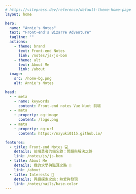 ```yaml
---
# https://vitepress.dev/reference/default-theme-home-page
layout: home

hero:
  name: "Annie's Notes"
  text: "Front-end's Bizarre Adventure"
  tagline: ""
  actions:
    - theme: brand
      text: Front-end Notes
      link: /notes/js/js-bom
    - theme: alt
      text: About Me
      link: /about
  image:
    src: /home-bg.png
    alt: Annie's Notes

head:
  - - meta
    - name: keywords
      content: Front-end notes Vue Nuxt 前端
  - - meta
    - property: og:image
      content: /logo.png
  - - meta
    - property: og:url
      content: https://nayuki0115.github.io/

features:
  - title: Front-end Notes 💻
    details: 前端勇者的備忘錄：問題與解決之路
    link: /notes/js/js-bom
  - title: About Me
    details: 我的求學與職涯之路 📖
    link: /about
  - title: Interests 👀
    details: 興趣探索之旅：熱愛與發現
    link: /notes/nails/base-color
---
```


